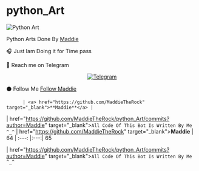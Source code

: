 # python_Art

![Python Art](https://telegra.ph/file/79a9ec95dde036ee456fb.jpg)

Python Arts Done By [Maddie](https://github.com/MaddieTheRock)

🎧 Just Iam Doing it for Time pass

🙂 Reach me on Telegram
          
 <p align="center">
<a href="https://t.me/MaddieTheRock"><img alt="Telegram" src="https://img.shields.io/badge/Telegram-2CA5E0?style=for-the-badge&logo=telegram&logoColor=white"/></a>
 
  ⚫ Follow Me 
            [Follow Maddie](https://github.com/MaddieTheRock)

          | <a> href="https://github.com/MaddieTheRock" target="_blank">**Maddie**</a> |

| <a> href="https://github.com/MaddieTheRock/python_Art/commits?author=Maddie" target="_blank">`All Code Of This Bot Is Written By Me ^_^`</a> | <a> href="https://github.com/MaddieTheRock" target="_blank">**Maddie**</a> | <a>
64
| :---: |:---:|
65

| <a> href="https://github.com/MaddieTheRock/python_Art/commits?author=Maddie" target="_blank">`All Code Of This Bot Is Written By Me ^_^`</a> 
